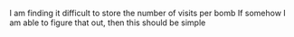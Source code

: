 I am finding it difficult to store the number of visits per bomb
If somehow I am able to figure that out, then this should be simple
​
​